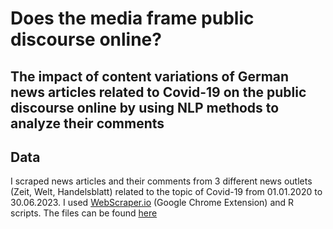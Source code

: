 # Does the media frame public discourse online? 
## The impact of content variations of German news articles related to Covid-19 on the public discourse online by using NLP methods to analyze their comments

## Data
I scraped news articles and their comments from 3 different news outlets (Zeit, Welt, Handelsblatt) related to the topic of Covid-19 from 01.01.2020 to 30.06.2023. I used [WebScraper.io](https://webscraper.io/) (Google Chrome Extension) and R scripts. The files can be found [here](Data/Datafiles)
